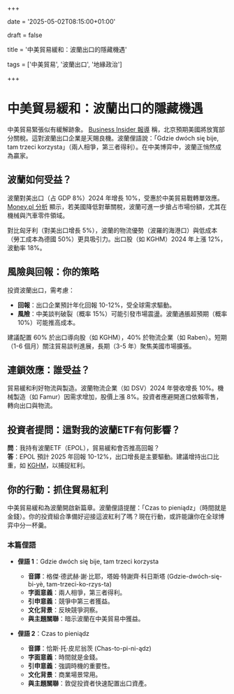 +++

date = '2025-05-02T08:15:00+01:00'

draft = false

title = '中美貿易緩和：波蘭出口的隱藏機遇'

tags = ['中美貿易', '波蘭出口', '地緣政治']

+++

# 中美貿易緩和：波蘭出口的隱藏機遇

中美貿易緊張似有緩解跡象。 [Business Insider 報導](https://businessinsider.com.pl/gospodarka/usa-lagodnieja-w-sprawie-cel-tak-twierdzi-pekin/9b1vsrp) 稱，北京預期美國將放寬部分關稅。這對波蘭出口企業是天賜良機。波蘭俚語說：「Gdzie dwóch się bije, tam trzeci korzysta」（兩人相爭，第三者得利）。在中美博弈中，波蘭正悄然成為贏家。

## 波蘭如何受益？

波蘭對美出口（占 GDP 8%）2024 年增長 10%，受惠於中美貿易戰轉單效應。 [Money.pl 分析](https://www.money.pl/gospodarka/bedzie-zwrot-ws-chin-pekin-do-usa-oczekujemy-szczerosci-7152269044452096a.html) 顯示，若美國降低對華關稅，波蘭可進一步搶占市場份額，尤其在機械與汽車零件領域。

對比匈牙利（對美出口增長 5%），波蘭的物流優勢（波羅的海港口）與低成本（勞工成本為德國 50%）更具吸引力。出口股（如 KGHM）2024 年上漲 12%，波動率 18%。

## 風險與回報：你的策略

投資波蘭出口，需考慮：
- **回報**：出口企業預計年化回報 10-12%，受全球需求驅動。
- **風險**：中美談判破裂（概率 15%）可能引發市場震盪。波蘭通脹超預期（概率 10%）可能推高成本。

建議配置 60% 於出口導向股（如 KGHM），40% 於物流企業（如 Raben）。短期（1-6 個月）關注貿易談判進展，長期（3-5 年）聚焦美國市場擴張。

## 連鎖效應：誰受益？

貿易緩和利好物流與製造。波蘭物流企業（如 DSV）2024 年營收增長 10%。機械製造（如 Famur）因需求增加，股價上漲 8%。投資者應避開進口依賴零售，轉向出口與物流。

## 投資者提問：這對我的波蘭ETF有何影響？

**問**：我持有波蘭ETF（EPOL），貿易緩和會否推高回報？  
**答**：EPOL 預計 2025 年回報 10-12%，出口增長是主要驅動。建議增持出口比重，如 [KGHM](https://www.kghm.com/)，以捕捉紅利。

## 你的行動：抓住貿易紅利

中美貿易緩和為波蘭開啟新篇章。波蘭俚語提醒：「Czas to pieniądz」（時間就是金錢）。你的投資組合準備好迎接這波紅利了嗎？現在行動，或許能讓你在全球博弈中分一杯羹。

### 本篇俚語

- **俚語 1**：Gdzie dwóch się bije, tam trzeci korzysta  
  - **音譯**：格傑·德武赫·謝·比耶，塔姆·特謝齊·科日斯塔 (Gdzie-dwóch-się-bi-yè, tam-trzeci-ko-rzys-ta)  
  - **字面意義**：兩人相爭，第三者得利。  
  - **引申意義**：競爭中第三者獲益。  
  - **文化背景**：反映競爭洞察。  
  - **與主題關聯**：暗示波蘭在中美貿易中獲益。

- **俚語 2**：Czas to pieniądz  
  - **音譯**：恰斯·托·皮尼翁茨 (Chas-to-pi-ni-ądz)  
  - **字面意義**：時間就是金錢。  
  - **引申意義**：強調時機的重要性。  
  - **文化背景**：商業場景常用。  
  - **與主題關聯**：敦促投資者快速配置出口資產。

